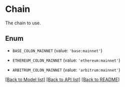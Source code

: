 # Chain

The chain to use.

## Enum

* `BASE_COLON_MAINNET` (value: `'base:mainnet'`)

* `ETHEREUM_COLON_MAINNET` (value: `'ethereum:mainnet'`)

* `ARBITRUM_COLON_MAINNET` (value: `'arbitrum:mainnet'`)

[[Back to Model list]](../README.md#documentation-for-models) [[Back to API list]](../README.md#documentation-for-api-endpoints) [[Back to README]](../README.md)



